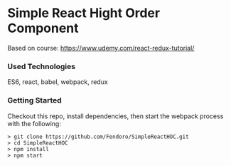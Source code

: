 # Simple React Hight Order Component

Based on course: https://www.udemy.com/react-redux-tutorial/

### Used Technologies

ES6, react, babel, webpack, redux

### Getting Started

Checkout this repo, install dependencies, then start the webpack process with the following:

```
> git clone https://github.com/Fendoro/SimpleReactHOC.git
> cd SimpleReactHOC
> npm install
> npm start
```

